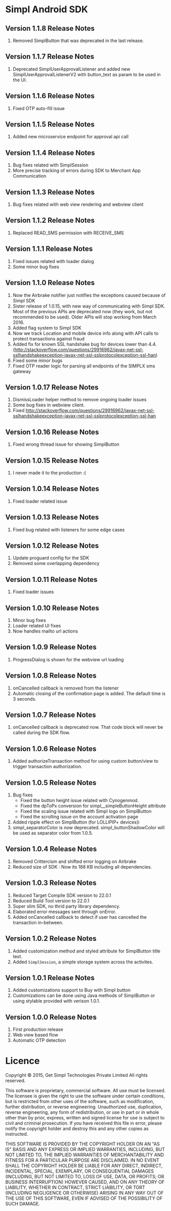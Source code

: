 # Simpl Android SDK

## Version 1.1.8 Release Notes
1. Removed SimplButton that was deprecated in the last release. 

## Version 1.1.7 Release Notes
1. Deprecated SimplUserApprovalListener and added new SimplUserApprovalListenerV2 with button_text as param to be used in the UI.

## Version 1.1.6 Release Notes
1. Fixed OTP auto-fill issue

## Version 1.1.5 Release Notes
1. Added new microservice endpoint for approval api call

## Version 1.1.4 Release Notes
1. Bug fixes related with SimplSession
2. More precise tracking of errors during SDK to Merchant App Communication

## Version 1.1.3 Release Notes
1. Bug fixes related with web view rendering and webview client

## Version 1.1.2 Release Notes
1. Replaced READ_SMS permission with RECEIVE_SMS

## Version 1.1.1 Release Notes
1. Fixed issues related with loader dialog
2. Some minor bug fixes

## Version 1.1.0 Release Notes
1. Now the Airbrake notifier just notifies the exceptions caused because of Simpl SDK
2. Sister release of 1.0.15, with new way of communicating with Simpl SDK. Most of the previous
APIs are deprecated now (they work, but not recommended to be used). Older APIs will stop working
 from March 2016.
 3. Added flag system to Simpl SDK
 4. Now we track Location and mobile device info along with API calls to protect transactions 
 against fraud
 5. Added fix for known SSL handshake bug for devices lower than 4.4. (http://stackoverflow.com/questions/29916962/javax-net-ssl-sslhandshakeexception-javax-net-ssl-sslprotocolexception-ssl-han)
 6. Fixed some minor bugs
 7. Fixed OTP reader logic for parsing all endpoints of the SIMPLX sms gateway

## Version 1.0.17 Release Notes
1. DismissLoader helper method to remove ongoing loader issues
2. Some bug fixes in webview client.
3. Fixed http://stackoverflow.com/questions/29916962/javax-net-ssl-sslhandshakeexception-javax-net-ssl-sslprotocolexception-ssl-han

## Version 1.0.16 Release Notes
1. Fixed wrong thread issue for showing SimplButton

## Version 1.0.15 Release Notes
1. I never made it to the production :(

## Version 1.0.14 Release Notes
1. Fixed loader related issue

## Version 1.0.13 Release Notes
1. Fixed bug related with listeners for some edge cases

## Version 1.0.12 Release Notes
1. Update proguard config for the SDK
2. Removed some overlapping dependency

## Version 1.0.11 Release Notes
1. Fixed loader issues

## Version 1.0.10 Release Notes
1. Minor bug fixes
2. Loader related UI fixes
3. Now handles mailto url actions

## Version 1.0.9 Release Notes
1. ProgressDialog is shown for the webview url loading

## Version 1.0.8 Release Notes
1. onCancelled callback is removed from the listener
2. Automatic closing of the confirmation page is added. The default time is 3 seconds.
 
## Version 1.0.7 Release Notes
1. onCancelled callback is deprecated now. That code block will never be called during the SDK flow.

## Version 1.0.6 Release Notes
1. Added authorizeTransaction method for using custom button/view to trigger transaction authorization.

## Version 1.0.5 Release Notes
1. Bug fixes 
   - Fixed the button height issue related with Cynogenmod.
   - Fixed the dpToPx conversion for simpl__simpleButtonHeight attribute 
   - Fixed the scaling issue related with Simpl logo on SimplButton
   - Fixed the scrolling issue on the account activation page
2. Added ripple effect on SimplButton (for LOLLIPIP+ devices)i
3. simpl_separatorColor is now deprecated. simpl_buttonShadowColor will be used as separator color from 1.0.5.

## Version 1.0.4 Release Notes
1. Removed Crittercism and shifted error logging on Airbrake
2. Reduced size of SDK : Now its 188 KB including all dependencies.

## Version 1.0.3 Release Notes
1. Reduced Target Compile SDK version to 22.0.1
2. Reduced Build Tool version to 22.0.1
3. Super slim SDK, no thrid party library dependency.
4. Elaborated error messages sent through onError.
5. Added onCancelled callback to detect if user has cancelled the transaction in-between.

## Version 1.0.2 Release Notes
1. Added customization method and styled attribute for SimplButton title text.
2. Added ```SimplSession```, a simple storage system across the activites.

## Version 1.0.1 Release Notes
1. Added customizations support to Buy with Simpl button
2. Customizations can be done using Java methods of SimplButton or using stylable provided with verison 1.0.1.

## Version 1.0.0 Release Notes
1. First production release
2. Web view based flow
3. Automatic OTP detection


# Licence
Copyright © 2015, Get Simpl Technologies Private Limited
All rights reserved.

This software is proprietary, commercial software. All use must be licensed. The licensee is given the right to use the software under certain conditions, but is restricted from other uses of the software, such as modification, further distribution, or reverse engineering. Unauthorized use, duplication, reverse engineering, any form of redistribution, or use in part or in whole other than by prior, express, written and signed license for use is subject to civil and criminal prosecution. If you have received this file in error, please notify the copyright holder and destroy this and any other copies as instructed.

THIS SOFTWARE IS PROVIDED BY THE COPYRIGHT HOLDER ON AN "AS IS" BASIS AND ANY EXPRESS OR IMPLIED WARRANTIES, INCLUDING, BUT NOT LIMITED TO, THE IMPLIED WARRANTIES OF MERCHANTABILITY AND FITNESS FOR A PARTICULAR PURPOSE ARE DISCLAIMED. IN NO EVENT SHALL THE COPYRIGHT HOLDER BE LIABLE FOR ANY DIRECT, INDIRECT, INCIDENTAL, SPECIAL, EXEMPLARY, OR CONSEQUENTIAL DAMAGES (INCLUDING, BUT NOT LIMITED TO, LOSS OF USE, DATA, OR PROFITS; OR BUSINESS INTERRUPTION) HOWEVER CAUSED, AND ON ANY THEORY OF LIABILITY, WHETHER IN CONTRACT, STRICT LIABILITY, OR TORT (INCLUDING NEGLIGENCE OR OTHERWISE) ARISING IN ANY WAY OUT OF THE USE OF THIS SOFTWARE, EVEN IF ADVISED OF THE POSSIBILITY OF SUCH DAMAGE.

